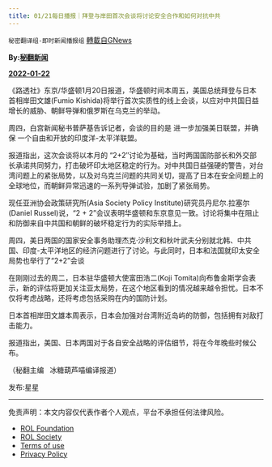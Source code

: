 ```yaml
---
title: 01/21每日播报｜拜登与岸田首次会谈将讨论安全合作和如何对抗中共
---
```

`秘密翻译组-即时新闻播报组` [轉載自GNews](https://gnews.org/zh-hans/1889311/)

**By:[秘翻新闻](http://邀请您收看今日【秘翻新闻&nbsp;】%20%201.%20防疫式“文革”2.0：河南一县长喊话部分回乡民众“先隔离再拘留”%202.%20中石油累计倒卖进口原油1.795亿吨%20总价值超7917亿%203.%20中共国10万公里燃气管道老化%20将影响6.67亿人用气安全%204.%20中共国警告外国奥运运动员：如果在冬奥会期间发表政治言论将会受到惩罚%205.“奥米炕”使各国政府卫生官员对“群体免疫”的希望正在消失%206.%20世卫组织敦促各国取消旅行禁令%20入境无需疫苗护照%207.%20欧洲议会强烈谴责香港人权的恶化%20呼吁抵制北京冬奥%208.%20拜登与岸田首次会谈将讨论安全合作和如何对抗中共%209.%20获中共支持的同方威视公司的安检设备大肆入侵欧洲%2010.%20红十字国际委员会遭黑客骇走51万份个人资料%20%20喜欢请记得点赞订阅分享哦！%20🔗GTV链接：https://gtv.org/broadcast/watch/61ea752f533c672fca803538)**

**[2022-01-22](http://邀请您收看今日【秘翻新闻&nbsp;】%20%201.%20防疫式“文革”2.0：河南一县长喊话部分回乡民众“先隔离再拘留”%202.%20中石油累计倒卖进口原油1.795亿吨%20总价值超7917亿%203.%20中共国10万公里燃气管道老化%20将影响6.67亿人用气安全%204.%20中共国警告外国奥运运动员：如果在冬奥会期间发表政治言论将会受到惩罚%205.“奥米炕”使各国政府卫生官员对“群体免疫”的希望正在消失%206.%20世卫组织敦促各国取消旅行禁令%20入境无需疫苗护照%207.%20欧洲议会强烈谴责香港人权的恶化%20呼吁抵制北京冬奥%208.%20拜登与岸田首次会谈将讨论安全合作和如何对抗中共%209.%20获中共支持的同方威视公司的安检设备大肆入侵欧洲%2010.%20红十字国际委员会遭黑客骇走51万份个人资料%20%20喜欢请记得点赞订阅分享哦！%20🔗GTV链接：https://gtv.org/broadcast/watch/61ea752f533c672fca803538)**

《路透社》东京/华盛顿1月20日报道，华盛顿时间本周五，美国总统拜登与日本首相岸田文雄(Fumio Kishida)将举行首次实质性的线上会谈，以应对中共国日益增长的威胁、朝鲜导弹和俄罗斯在乌克兰的举动。

周四，白宫新闻秘书普萨基告诉记者，会谈的目的是 进一步加强美日联盟，并确保 一个自由和开放的印度洋-太平洋联盟。

报道指出，这次会谈将以本月的 “2+2″讨论为基础，当时两国国防部长和外交部长承诺共同努力，打击破坏印太地区稳定的行为。对中共国日益强硬的警告，对台湾问题上的紧张局势，以及对乌克兰问题的共同关切，提高了日本在安全问题上的全球地位，而朝鲜异常迅速的一系列导弹试验，加剧了紧张局势。

现任亚洲协会政策研究所(Asia Society Policy Institute)研究员丹尼尔.拉塞尔(Daniel Russel)说，“2 + 2”会议表明华盛顿和东京意见一致。讨论将集中在阻止和防御来自中共国和朝鲜的破坏稳定行为的实际举措上。

周四，美日两国的国家安全事务助理杰克·沙利文和秋叶武夫分别就北韩、中共国、印度-太平洋地区的经济问题进行了讨论。与此同时，日本和法国就印太安全局势也举行了“2+2”会谈

在刚刚过去的周二，日本驻华盛顿大使富田浩二(Koji Tomita)向布鲁金斯学会表示，新的评估将更加关注亚太局势，在这个地区看到的情况越来越令担忧。日本不仅将考虑战略，还将考虑包括采购在内的国防计划。

日本首相岸田文雄本周表示，日本会加强对台湾附近岛屿的防御，包括拥有对敌打击能力。

报道指出，美国、日本两国对于各自安全战略的评估细节，将在今年晚些时候公布。

（秘翻主编   冰糖葫芦喵编译报道）

发布:星星

* * *



 

免责声明：本文内容仅代表作者个人观点，平台不承担任何法律风险。

- [ROL Foundation](https://rolfoundation.org/)
- [ROL Society](https://rolsociety.org/)
- [Terms of use](https://gnews.org/terms-of-use-3/)
- [Privacy Policy](https://gnews.org/privacy-policy/)
